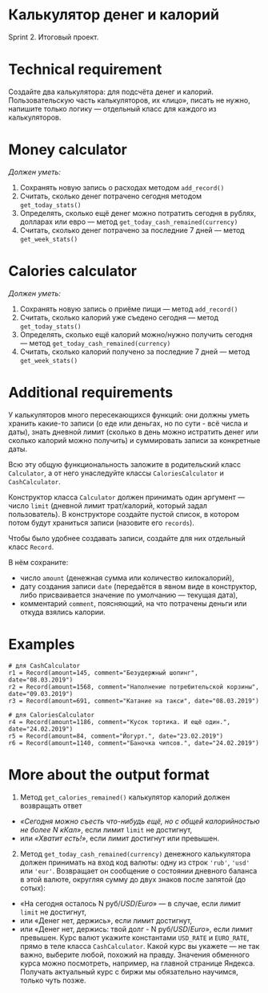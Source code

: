 # Калькулятор денег и калорий
Sprint 2. Итоговый проект.
# Technical requirement
Создайте два калькулятора: для подсчёта денег и калорий. Пользовательскую часть калькуляторов, их «лицо», писать не нужно, напишите только логику — отдельный класс для каждого из калькуляторов.
# Money calculator
_Должен уметь:_
1. Сохранять новую запись о расходах методом ```add_record()```
2. Считать, сколько денег потрачено сегодня методом ```get_today_stats()```
3. Определять, сколько ещё денег можно потратить сегодня в рублях, долларах или евро — метод ```get_today_cash_remained(currency)```
4. Считать, сколько денег потрачено за последние 7 дней — метод ```get_week_stats()```
# Calories calculator
_Должен уметь:_
1. Сохранять новую запись о приёме пищи — метод ```add_record()```
2. Считать, сколько калорий уже съедено сегодня — метод ```get_today_stats()```
3. Определять, сколько ещё калорий можно/нужно получить сегодня — метод ```get_today_cash_remained(currency)```
4. Считать, сколько калорий получено за последние 7 дней — метод ```get_week_stats()```
# Additional requirements
У калькуляторов много пересекающихся функций: они должны уметь хранить какие-то записи (о еде или деньгах, но по сути - всё числа и даты), знать дневной лимит (сколько в день можно истратить денег или сколько калорий можно получить) и суммировать записи за конкретные даты.

Всю эту общую функциональность заложите в родительский класс ```Calculator```, а от него унаследуйте классы ```CaloriesCalculator``` и ```CashCalculator```.

Конструктор класса ```Calculator``` должен принимать один аргумент — число ```limit``` (дневной лимит трат/калорий, который задал пользователь). В конструкторе создайте пустой список, в котором потом будут храниться записи (назовите его ```records```).

Чтобы было удобнее создавать записи, создайте для них отдельный класс ```Record```.

В нём сохраните:
- число ```amount``` (денежная сумма или количество килокалорий),
- дату создания записи ```date``` (передаётся в явном виде в конструктор, либо присваивается значение по умолчанию — текущая дата),
- комментарий ```comment```, поясняющий, на что потрачены деньги или откуда взялись калории.
# Examples
```
# для CashCalculator 
r1 = Record(amount=145, comment="Безудержный шопинг", date="08.03.2019")
r2 = Record(amount=1568, comment="Наполнение потребительской корзины", date="09.03.2019")
r3 = Record(amount=691, comment="Катание на такси", date="08.03.2019")

# для CaloriesCalculator
r4 = Record(amount=1186, comment="Кусок тортика. И ещё один.", date="24.02.2019")
r5 = Record(amount=84, comment="Йогурт.", date="23.02.2019")
r6 = Record(amount=1140, comment="Баночка чипсов.", date="24.02.2019")
```
# More about the output format
1. Метод ```get_calories_remained()``` калькулятор калорий должен возвращать ответ
- _«Сегодня можно съесть что-нибудь ещё, но с общей калорийностью не более N кКал»_, если лимит ```limit``` не достигнут,
- или _«Хватит есть!»_, если лимит достигнут или превышен.
2. Метод ```get_today_cash_remained(currency)``` денежного калькулятора должен принимать на вход код валюты: одну из строк ```'rub'```, ```'usd'``` или ```'eur'```.
Возвращает он сообщение о состоянии дневного баланса в этой валюте, округляя сумму до двух знаков после запятой (до сотых):

- «На сегодня осталось N руб/_USD_/_Euro_» — в случае, если лимит ```limit``` не достигнут,
- или «Денег нет, держись», если лимит достигнут,
- или «Денег нет, держись: твой долг - N руб/_USD_/_Euro_», если лимит превышен.
Курс валют укажите константами ```USD_RATE``` и ```EURO_RATE```, прямо в теле класса ```CashCalculator```. Какой курс вы укажете — не так важно, выберите любой, похожий на правду. Значения обменного курса можно посмотреть, например, на главной странице Яндекса. Получать актуальный курс с биржи мы обязательно научимся, только чуть позже.
